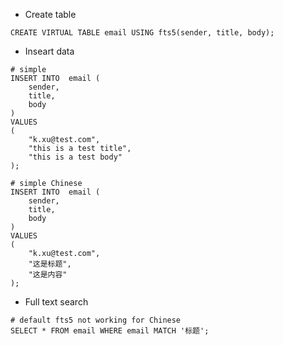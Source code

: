 - Create table

```
CREATE VIRTUAL TABLE email USING fts5(sender, title, body);
```

- Inseart data

```
# simple
INSERT INTO  email (
    sender,
    title,
    body
) 
VALUES
(
    "k.xu@test.com",
    "this is a test title",
    "this is a test body"
);
```

```
# simple Chinese
INSERT INTO  email (
    sender,
    title,
    body
) 
VALUES
(
    "k.xu@test.com",
    "这是标题",
    "这是内容"
);
```

- Full text search 

```
# default fts5 not working for Chinese
SELECT * FROM email WHERE email MATCH '标题';
```
